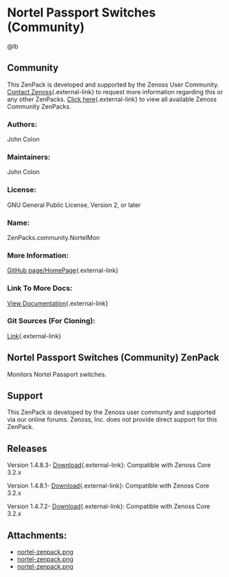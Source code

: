 # Nortel Passport Switches (Community)

@lb[](img/zenpack-nortel-zenpack.png)

## Community

This ZenPack is developed and supported by the Zenoss User Community.
[Contact Zenoss](https://tryit.zenoss.com/zenpack-contact/){.external-link} to
request more information regarding this or any other ZenPacks. [Click here](https://zenoss.com/product/zenpacks?f%5B0%5D=im_field_zenpack_category:1021){.external-link} to
view all available Zenoss Community ZenPacks.

### Authors:

John Colon

### Maintainers:

John Colon

### License:

GNU General Public License, Version 2, or later

### Name:

ZenPacks.community.NortelMon

### More Information:

[GitHub page/HomePage](http://community.zenoss.org/docs/DOC-3522){.external-link}

### Link To More Docs:

[View Documentation](http://community.zenoss.org/docs/DOC-3522){.external-link}

### Git Sources (For Cloning):

[Link](https://github.com/rebelinux/ZenPacks.community.NortelMon.git){.external-link}

## Nortel Passport Switches (Community) ZenPack

Monitors Nortel Passport switches.

## Support

This ZenPack is developed by the Zenoss user community and supported via
our online forums. Zenoss, Inc. does not provide direct support for this
ZenPack.

## Releases

Version 1.4.8.3- [Download](https://storage.googleapis.com/zenpacks/ZenPacks.community.NortelMon/1.4.8.3/ZenPacks.community.NortelMon-1.4.8.3.egg){.external-link}:   Compatible with Zenoss Core 3.2.x

<!-- -->

Version 1.4.8.1- [Download](https://storage.googleapis.com/zenpacks/ZenPacks.community.NortelMon/1.4.8.1/ZenPacks.community.NortelMon-1.4.8.1.egg){.external-link}:   Compatible with Zenoss Core 3.2.x

<!-- -->

Version 1.4.7.2- [Download](https://storage.googleapis.com/zenpacks/ZenPacks.community.NortelMon/1.4.7.2/ZenPacks.community.NortelMon-1.4.7.2.egg){.external-link}:   Compatible with Zenoss Core 3.2.x

## Attachments:

-   [nortel-zenpack.png](img/zenpack-nortel-zenpack.png)
-   [nortel-zenpack.png](img/zenpack-nortel-zenpack.png)
-   [nortel-zenpack.png](img/zenpack-nortel-zenpack.png)


